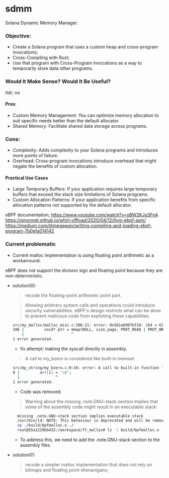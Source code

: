 # sdmm
Solana Dynamic Memory Manager.

### Objective: 
- Create a Solana program that uses a custom heap and cross-program invocations;
- Cross-Compiling with Rust;
- Use that program with Cross-Program Invocations as a way to temporarily store data other programs.


### Would It Make Sense? Would It Be Useful?
tldr; no

#### Pros:

- Custom Memory Management: You can optimize memory allocation to suit specific needs better than the default allocator.
- Shared Memory: Facilitate shared data storage across programs.

### Cons:

- Complexity: Adds complexity to your Solana programs and introduces more points of failure.
- Overhead: Cross-program invocations introduce overhead that might negate the benefits of custom allocation.

#### Practical Use Cases
- Large Temporary Buffers: If your application requires large temporary buffers that exceed the stack size limitations of Solana programs.
- Custom Allocation Patterns: If your application benefits from specific allocation patterns not supported by the default allocator.


eBPF documentation;
https://www.youtube.com/watch?v=oBW2KJq3FnA
https://qmonnet.github.io/whirl-offload/2020/04/12/llvm-ebpf-asm/
https://medium.com/@megawan/writing-compiling-and-loading-ebpf-program-7b0efa014142

### Current problematic 

- Current malloc implementation is using floating point arithmetic as a workarround:

eBPF does not support the division sign and floating point because they are non-deterministic.

- solution00:
    > recode the floating-point arithmetic point part.
    
    > Allowing arbitrary system calls and operations could introduce security vulnerabilities. eBPF's design restricts what can be done to prevent malicious code from exploiting these capabilities. 
    ```sh
    src/my_malloc/malloc_misc.c:106:21: error: 0x561a6907bf10: i64 = GlobalAddress<ptr @mmap> 0, src/my_malloc/malloc_misc.c:106:21 too many arguments
    106 |         void* ptr = mmap(NULL, size_page, PROT_READ | PROT_WRITE, MAP_PRIVATE | MAP_ANONYMOUS, -1, 0);
        |                     ^
    1 error generated.
    ```
    - fix attempt: making the syscall directly in assembly.

    > A call to my_bzero is considered like built-in memset.
    ```sh
    src/my_string/my_bzero.c:9:16: error: A call to built-in function 'memset' is not supported.
    9 |         arr[i] = '\0';
      |                ^
    1 error generated.
    ```
    - Code was removed.
    > Warning about the missing .note.GNU-stack section implies that some of the assembly code might result in an executable stack:
    ```sh
      missing .note.GNU-stack section implies executable stack
      /usr/bin/ld: NOTE: This behaviour is deprecated and will be removed in a future version of the linker
      cp ./build/bpfmalloc.o ./
      root@55a1229bb432:/workspace/ft_malloc# ls -l build/bpfmalloc.o
    ```
    - To address this, we need to add the .note.GNU-stack section to the assembly files.

- solution01:
  > recode a simpler malloc implementation that does not rely on bitmaps and floating point shenanigans;